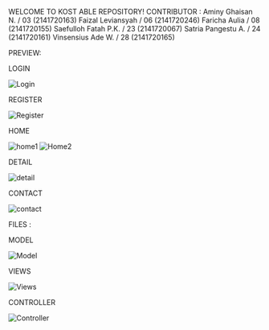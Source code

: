 WELCOME TO KOST ABLE REPOSITORY!
CONTRIBUTOR :
Aminy Ghaisan N. / 03 (2141720163)
Faizal Leviansyah / 06 (2141720246)
Faricha Aulia / 08 (2141720155)
Saefulloh Fatah P.K. / 23 (2141720067)
Satria Pangestu A. / 24 (2141720161)
Vinsensius Ade W. / 28 (2141720165)

PREVIEW:

LOGIN

![Login](https://user-images.githubusercontent.com/92134413/226178711-3cf313c1-d6fa-4e4d-994a-346d6822fa15.jpg)


REGISTER

![Register](https://user-images.githubusercontent.com/92134413/226178712-461cd977-f2b1-4927-ab85-65656bac532a.jpg)

HOME


![home1](https://user-images.githubusercontent.com/92134413/226178699-715fb559-85cf-48d3-bc65-f42e8e921057.jpg)
![Home2](https://user-images.githubusercontent.com/92134413/226178700-10680211-945f-4e19-b1e0-b56db0c543d9.jpg)


DETAIL

![detail](https://user-images.githubusercontent.com/92134413/226178702-c766f04b-d127-4579-a4c9-17ae68c32247.jpg)


CONTACT

![contact](https://user-images.githubusercontent.com/92134413/226178704-894426f1-2486-4cbc-ab19-438d0317eea3.jpg)



FILES :

MODEL


![Model](https://user-images.githubusercontent.com/92134413/226178708-c54f1730-6d7e-4ddb-a8d9-46db008578c5.jpg)

VIEWS


![Views](https://user-images.githubusercontent.com/92134413/226178710-86d7ebdd-d90d-4a05-9ecc-48815d8f86b6.jpg)

CONTROLLER


![Controller](https://user-images.githubusercontent.com/92134413/226178707-a0614e3f-add4-4095-9b5d-1b8e11907079.jpg)


